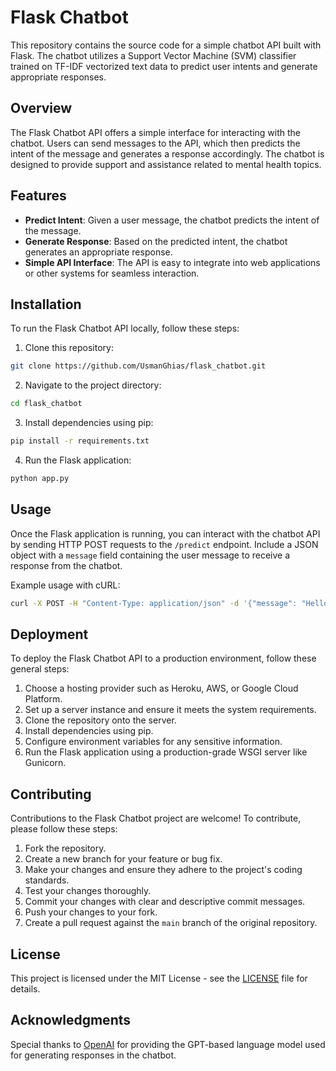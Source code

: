 # Flask Chatbot

This repository contains the source code for a simple chatbot API built with Flask. The chatbot utilizes a Support Vector Machine (SVM) classifier trained on TF-IDF vectorized text data to predict user intents and generate appropriate responses.

## Overview

The Flask Chatbot API offers a simple interface for interacting with the chatbot. Users can send messages to the API, which then predicts the intent of the message and generates a response accordingly. The chatbot is designed to provide support and assistance related to mental health topics.

## Features

- **Predict Intent**: Given a user message, the chatbot predicts the intent of the message.
- **Generate Response**: Based on the predicted intent, the chatbot generates an appropriate response.
- **Simple API Interface**: The API is easy to integrate into web applications or other systems for seamless interaction.

## Installation

To run the Flask Chatbot API locally, follow these steps:

1. Clone this repository:

```bash
git clone https://github.com/UsmanGhias/flask_chatbot.git
```

2. Navigate to the project directory:

```bash
cd flask_chatbot
```

3. Install dependencies using pip:

```bash
pip install -r requirements.txt
```

4. Run the Flask application:

```bash
python app.py
```

## Usage

Once the Flask application is running, you can interact with the chatbot API by sending HTTP POST requests to the `/predict` endpoint. Include a JSON object with a `message` field containing the user message to receive a response from the chatbot.

Example usage with cURL:

```bash
curl -X POST -H "Content-Type: application/json" -d '{"message": "Hello"}' http://localhost:5000/predict
```

## Deployment

To deploy the Flask Chatbot API to a production environment, follow these general steps:

1. Choose a hosting provider such as Heroku, AWS, or Google Cloud Platform.
2. Set up a server instance and ensure it meets the system requirements.
3. Clone the repository onto the server.
4. Install dependencies using pip.
5. Configure environment variables for any sensitive information.
6. Run the Flask application using a production-grade WSGI server like Gunicorn.

## Contributing

Contributions to the Flask Chatbot project are welcome! To contribute, please follow these steps:

1. Fork the repository.
2. Create a new branch for your feature or bug fix.
3. Make your changes and ensure they adhere to the project's coding standards.
4. Test your changes thoroughly.
5. Commit your changes with clear and descriptive commit messages.
6. Push your changes to your fork.
7. Create a pull request against the `main` branch of the original repository.

## License

This project is licensed under the MIT License - see the [LICENSE](LICENSE) file for details.

## Acknowledgments

Special thanks to [OpenAI](https://openai.com) for providing the GPT-based language model used for generating responses in the chatbot.

